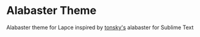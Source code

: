 # Alabaster Theme
Alabaster theme for Lapce inspired by [tonsky's](https://github.com/tonsky) alabaster for Sublime Text
